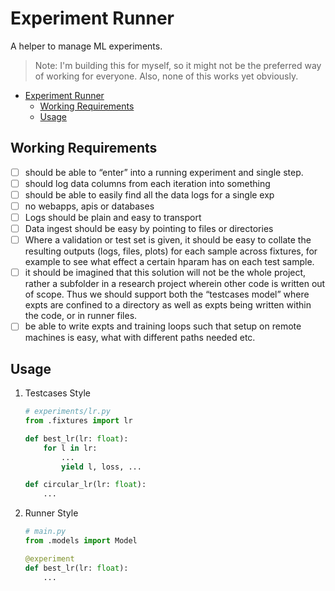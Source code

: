 # Experiment Runner
A helper to manage ML experiments.

> Note: I'm building this for myself, so it might not be the preferred way of working for everyone. 
> Also, none of this works yet obviously.

- [Experiment Runner](#experiment-runner)
  - [Working Requirements](#working-requirements)
  - [Usage](#usage)


## Working Requirements
- [ ] should be able to “enter” into a running experiment and single step.
- [ ] should log data columns from each iteration into something
- [ ] should be able to easily find all the data logs for a single exp
- [ ] no webapps, apis or databases
- [ ] Logs should be plain and easy to transport
- [ ] Data ingest should be easy by pointing to files or directories
- [ ] Where a validation or test set is given, it should be easy to collate the resulting outputs (logs, files, plots) for each sample across fixtures, for example to see what effect a certain hparam has on each test sample.
- [ ] it should be imagined that this solution will not be the whole project, rather a subfolder in a research project wherein other code is written out of scope. Thus we should support both the “testcases model” where expts are confined to a directory as well as expts being written within the code, or in runner files.
- [ ] be able to write expts and training loops such that setup on remote machines is easy, what with different paths needed etc.

## Usage
1. Testcases Style
    ```python
    # experiments/lr.py
    from .fixtures import lr

    def best_lr(lr: float):
        for l in lr:
            ...
            yield l, loss, ...

    def circular_lr(lr: float):
        ...
    ```


2. Runner Style
    ```python
    # main.py
    from .models import Model

    @experiment
    def best_lr(lr: float):
        ...
    ```

